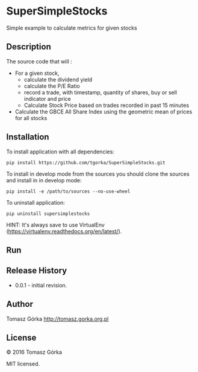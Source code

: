 # SuperSimpleStocks
Simple example to calculate metrics for given stocks

## Description
The source code that will :

- For a given stock, 
  - calculate the dividend yield
  - calculate the P/E Ratio
  - record a trade, with timestamp, quantity of shares, buy or sell indicator and price
  - Calculate Stock Price based on trades recorded in past 15 minutes
- Calculate the GBCE All Share Index using the geometric mean of prices for all stocks

## Installation

To install application with all dependencies:

```
pip install https://github.com/tgorka/SuperSimpleStocks.git
```

To install in develop mode from the sources you should clone the sources and install in in develop mode:

```
pip install -e /path/to/sources --no-use-wheel
```

To uninstall application:

```
pip uninstall supersimplestocks
```

HINT: It's always save to use VirtualEnv (https://virtualenv.readthedocs.org/en/latest/).

## Run



## Release History
+ 0.0.1 - initial revision.

## Author
Tomasz Górka <http://tomasz.gorka.org.pl>

## License
&copy; 2016 Tomasz Górka

MIT licensed.
